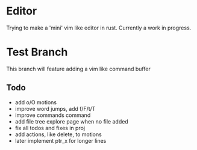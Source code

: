 # Editor
Trying to make a 'mini' vim like editor in rust. Currently a work in progress.

# Test Branch
This branch will feature adding a vim like command buffer

## Todo
* add o/O motions
* improve word jumps, add f/F/t/T
* improve commands command
* add file tree explore page when no file added
* fix all todos and fixes in proj
* add actions, like delete, to motions
* later implement ptr_x for longer lines
